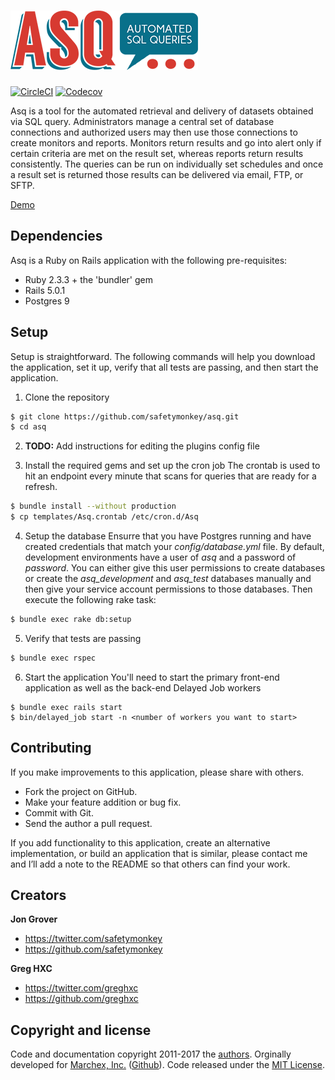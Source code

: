 ![ASQ: Automated SQL Queries][asq-logo]
================================================================================

[![CircleCI][build-badge]][build]
[![Codecov][codecov-badge]][codecov]
<!-- [![License][license-badge]][license] -->

Asq is a tool for the automated retrieval and delivery of datasets obtained via SQL query. Administrators manage a central set of database connections and authorized users may then use those connections to create monitors and reports. Monitors return results and go into alert only if certain criteria are met on the result set, whereas reports return results consistently. The queries can be run on individually set schedules and once a result set is returned those results can be delivered via email, FTP, or SFTP.

[Demo](http://asq-monitoring.herokuapp.com)

Dependencies
---

Asq is a Ruby on Rails application with the following pre-requisites:

-   Ruby 2.3.3 + the 'bundler' gem
-   Rails 5.0.1
-   Postgres 9

Setup
---
Setup is straightforward. The following commands will help you download the application, set it up, verify that all tests are passing, and then start the application.

1. Clone the repository
```sh
$ git clone https://github.com/safetymonkey/asq.git
$ cd asq
```
2. __TODO:__ Add instructions for editing the plugins config file

3. Install the required gems and set up the cron job
The crontab is used to hit an endpoint every minute that scans for queries that are ready for a refresh.
```sh
$ bundle install --without production
$ cp templates/Asq.crontab /etc/cron.d/Asq
```
4. Setup the database
Ensurre that you have Postgres running and have created credentials that match your _config/database.yml_ file. By default, development environments have a user of _asq_ and a password of _password_. You can either give this user permissions to create databases or create the _asq_development_ and _asq_test_ databases manually and then give your service account permissions to those databases. Then execute the following rake task:
```sh
$ bundle exec rake db:setup
```
5. Verify that tests are passing
```sh
$ bundle exec rspec
```
6. Start the application
You'll need to start the primary front-end application as well as the back-end Delayed Job workers
```
$ bundle exec rails start
$ bin/delayed_job start -n <number of workers you want to start>
```


Contributing
--

If you make improvements to this application, please share with others.

-   Fork the project on GitHub.
-   Make your feature addition or bug fix.
-   Commit with Git.
-   Send the author a pull request.

If you add functionality to this application, create an alternative
implementation, or build an application that is similar, please contact
me and I’ll add a note to the README so that others can find your work.

## Creators

**Jon Grover**

- <https://twitter.com/safetymonkey>
- <https://github.com/safetymonkey>

**Greg HXC**

- <https://twitter.com/greghxc>
- <https://github.com/greghxc>



## Copyright and license

Code and documentation copyright 2011-2017 the [authors](https://github.com/twbs/bootstrap/graphs/contributors). Orginally developed for [Marchex, Inc.](https://marchex.com) ([Github](https://github.com/marchex)). Code released under the [MIT License](https://github.com/safetymonkey/asq/blob/master/LICENSE.txt).

[asq-logo]: images/asq-sml.png

[build-badge]: https://circleci.com/gh/safetymonkey/asq.svg?style=shield&circle-token=c31d4d2749473c316cd4fc5d6160be680a1dc9be
[build]: https://circleci.com/gh/safetymonkey/asq

[license-badge]: images/license-badge.svg
[license]: https://github.com/fastlane/fastlane/blob/master/LICENSE

[codecov-badge]:https://codecov.io/gh/safetymonkey/asq/branch/master/graph/badge.svg?token=gZGSAnU9hS
[codecov]: https://codecov.io/gh/safetymonkey/asq

